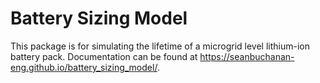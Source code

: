 # Battery Sizing Model

This package is for simulating the lifetime of a microgrid level lithium-ion battery pack. Documentation can be found at https://seanbuchanan-eng.github.io/battery_sizing_model/.
